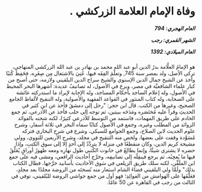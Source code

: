 <h1 dir="rtl">وفاة الإمام العلامة الزركشي .</h1>

<h5 dir="rtl">العام الهجري:  794

الشهر القمري: رجب

العام الميلادي: 1392</h5>

<p dir="rtl">هو الإمامُ العلَّامة بدرُ الدين أبو عبد الله محمد بن بهادر بن عبد الله الزركشي المنهاجي، تركي الأصل، ولد بمصر سنة 745, وتعلَّمَ الفِقَه فيها، عُنِيَ بالاشتغال مِن صِغَرِه، فحَفِظَ كُتبًا وأخذ عن الشيخ جمال الدين الإسنوي والشيخ سراج الدين البلقيني ولازمه، حتى أصبح من كبار علماء الشافعيَّة في مصر، وبرع في الأصول، له تصانيفُ عديدة: أشهرها البحر المحيط في الأصول، وله إعلام الساجد بأحكام المساجد، وله الإجابة لإيراد ما استدركته عائشة على الصحابة، وله كتاب المنثور في القواعد الفقهية والأصولية، وله التنقيح لألفاظ الجامع الصحيح، وغيرها من الكتب. قال ابن حجر: "رحل إلى دمشقَ فأخذ عن ابن كثير في الحديثِ وقرأ عليه مُختَصَره ومَدَحَه ببيتين، ثم توجه إلى حلب فأخذ عن الأذرعي، ثم جمع الخادم على طريق المهمات، فاستمد من التوسط للأذرعي كثيرًا، لكنه شحنه بالفوائد الزوائد من المطلب وغيره، وجمع في الأصول كتابًا سماه البحر في ثلاثة أسفار، وشرح علوم الحديث لابن الصلاح، وجمع الجوامع للسبكي، وشرع في شرح البخاري فتركه مُسَوَّدة وقفت على بعضها، ولخص منه التنقيح في مجلد، وشرح الأربعين للنووي، وولي مشيخة كريم الدين، وكان منقطعًا في منزله لا يتردَّدُ إلى أحدٍ إلا إلى سوق الكتبِ، وإذا حضره لا يشتري شيئًا، وإنما يطالِعُ في حانوت الكُتبي طول نهارِه ومعه ظهورُ أوراقٍ يُعَلِّقُ فيها ما يُعجِبُه، ثم يرجع فينقِلُه إلى تصانيفِه، وخرَّج أحاديث الرافعي، ومشى فيه على جمع ابن الملَقِّن، لكنه سلك طريق الزيلعي في سَوق الأحاديث بأسانيد خرَّجها، فطال الكتاب بذلك" ولَمَّا ولي البلقيني قضاءَ الشام استعار منه نُسختَه من الروضة مجلدًا بعد مجلدٍ، فعَلَّقَها على الهوامش من الفوائِدِ؛ فهو أول من جمع حواشي الروضة للبُلقيني، توفي في الثالث من رجب في القاهرة عن 50 عامًا.</p></br>
